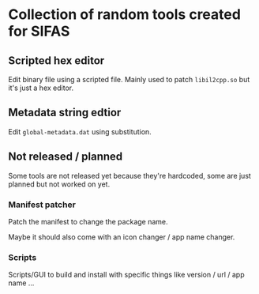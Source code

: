 # Collection of random tools created for SIFAS

## Scripted hex editor
Edit binary file using a scripted file. Mainly used to patch `libil2cpp.so` but it's just a hex editor.

## Metadata string edtior
Edit `global-metadata.dat` using substitution.

## Not released / planned
Some tools are not released yet because they're hardcoded, some are just planned but not worked on yet.
### Manifest patcher
Patch the manifest to change the package name.

Maybe it should also come with an icon changer / app name changer.

### Scripts
Scripts/GUI to build and install with specific things like version / url / app name ...